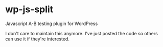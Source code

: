 wp-js-split
===========

Javascript A-B testing plugin for WordPress


I don't care to maintain this anymore. I've just posted the code so others can use it if they're interested.
